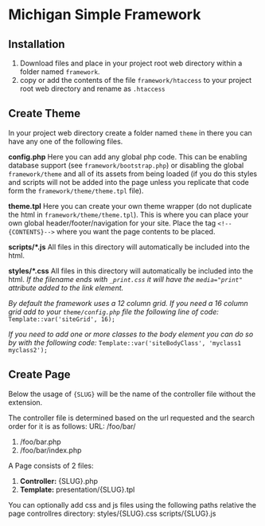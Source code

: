 Michigan Simple Framework
=========================

## Installation
1. Download files and place in your project root web directory within a folder named `framework`.
2. copy or add the contents of the file `framework/htaccess` to your project root web directory and rename as `.htaccess`

## Create Theme
In your project web directory create a folder named `theme` in there you can have any one of the following files.

**config.php**
Here you can add any global php code.  This can be enabling database support (see `framework/bootstrap.php`) or disabling the global `framework/theme` and all of its assets from being loaded (if you do this styles and scripts will not be added into the page unless you replicate that code form the `framework/theme/theme.tpl` file).

**theme.tpl**
Here you can create your own theme wrapper (do not duplicate the html in `framework/theme/theme.tpl`).  This is where you can place your own global header/footer/navigation for your site.  Place the tag `<!--{CONTENTS}-->` where you want the page contents to be placed.

**scripts/\*.js**
All files in this directory will automatically be included into the html.

**styles/\*.css**
All files in this directory will automatically be included into the html. 
*If the filename ends with `_print.css` it will have the `media="print"` attribute added to the link element.*

*By default the framework uses a 12 column grid.  If you need a 16 column grid add to your `theme/config.php` file the following line of code:*
`Template::var('siteGrid', 16);`

*If you need to add one or more classes to the body element you can do so by with the following code:*
`Template::var('siteBodyClass', 'myclass1 myclass2');`

## Create Page
Below the usage of `{SLUG}` will be the name of the controller file without the extension.

The controller file is determined based on the url requested and the search order for it is as follows:
URL: /foo/bar/

1. /foo/bar.php
2. /foo/bar/index.php

A Page consists of 2 files:

1. **Controller:** {SLUG}.php
2. **Template:** presentation/{SLUG}.tpl

You can optionally add css and js files using the following paths relative the page controllres directory:
styles/{SLUG}.css
scripts/{SLUG}.js
